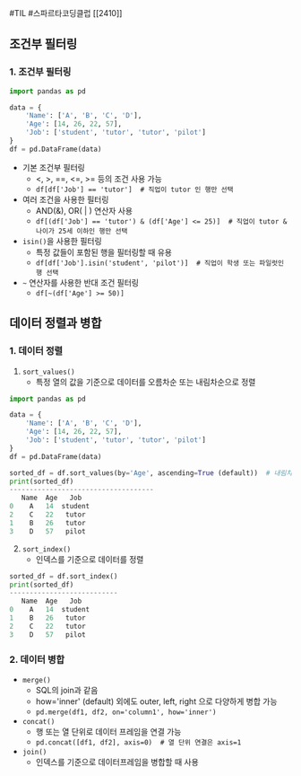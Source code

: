 #TIL #스파르타코딩클럽 [[2410]]

## 조건부 필터링
### 1. 조건부 필터링
```python
import pandas as pd

data = {
	'Name': ['A', 'B', 'C', 'D'],
	'Age': [14, 26, 22, 57],
	'Job': ['student', 'tutor', 'tutor', 'pilot']
}
df = pd.DataFrame(data)
```
- 기본 조건부 필터링
	- <, >, \==, <=, >= 등의 조건 사용 가능
	- `df[df['Job'] == 'tutor']  # 직업이 tutor 인 행만 선택`
- 여러 조건을 사용한 필터링
	- AND(&), OR( | ) 연산자 사용
	- `df[(df['Job'] == 'tutor') & (df['Age'] <= 25)]  # 직업이 tutor & 나이가 25세 이하인 행만 선택`
- `isin()`을 사용한 필터링
	- 특정 값들이 포함된 행을 필터링할 때 유용
	- `df[df['Job'].isin('student', 'pilot')]  # 직업이 학생 또는 파일럿인 행 선택`
- `~` 연산자를 사용한 반대 조건 필터링
	- `df[~(df['Age'] >= 50)]`



## 데이터 정렬과 병합
### 1. 데이터 정렬
1) `sort_values()`
	- 특정 열의 값을 기준으로 데이터를 오름차순 또는 내림차순으로 정렬
```python
import pandas as pd

data = {
	'Name': ['A', 'B', 'C', 'D'],
	'Age': [14, 26, 22, 57],
	'Job': ['student', 'tutor', 'tutor', 'pilot']
}
df = pd.DataFrame(data)

sorted_df = df.sort_values(by='Age', ascending=True (default))  # 내림차순은 False
print(sorted_df)
------------------------------------
   Name  Age   Job
0    A   14  student
2    C   22   tutor
1    B   26   tutor
3    D   57   pilot 
```
2) `sort_index()`
	- 인덱스를 기준으로 데이터를 정렬
```python
sorted_df = df.sort_index()
print(sorted_df)
---------------------------
   Name  Age   Job
0    A   14  student
1    B   26   tutor
2    C   22   tutor
3    D   57   pilot 
```


### 2. 데이터 병합
- `merge()`
	- SQL의 join과 같음
	- how='inner' (default) 외에도 outer, left, right 으로 다양하게 병합 가능
	- `pd.merge(df1, df2, on='column1', how='inner')`
- `concat()`
	- 행 또는 열 단위로 데이터 프레임을 연결 가능
	- `pd.concat([df1, df2], axis=0)  # 열 단위 연결은 axis=1`
- `join()`
	- 인덱스를 기준으로 데이터프레임을 병합할 때 사용


